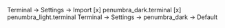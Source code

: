 Terminal -> Settings -> Import
[x] penumbra_dark.terminal
[x] penumbra_light.terminal
Terminal -> Settings -> penumbra_dark -> Default
